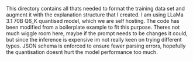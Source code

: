This directory contains all thats needed to format the training data set and augment it with the explanation structure that I created. I am using LLaMa 3.1 70B Q6_K quantised model, which we are self hosting. The code has been modified from a boilerplate example to fit this purpose. Theres not much wiggle room here, maybe if the prompt needs to be changes it could, but since the inference is expensive im not really keen on trying different types. JSON schema is enforced to ensure fewer parsing errors, hopefully the quantisation doesnt hurt the model performance too much. 